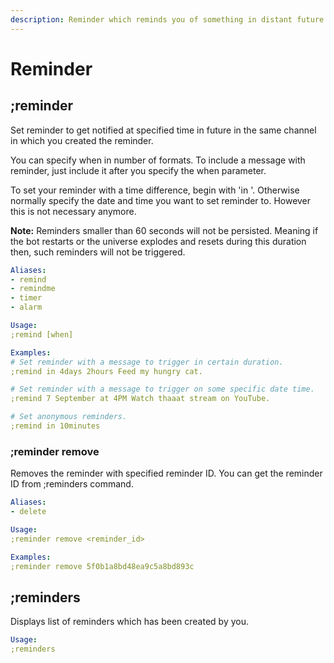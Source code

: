 ```yaml
---
description: Reminder which reminds you of something in distant future.
---
```


# Reminder

## ;reminder

Set reminder to get notified at specified time in future in the same channel in which you created the reminder.

You can specify when in number of formats. To include a message with reminder, just include it
after you specify the when parameter.

To set your reminder with a time difference, begin with 'in '. Otherwise normally specify the date
and time you want to set reminder to. However this is not necessary anymore.

**Note:** Reminders smaller than 60 seconds will not be persisted. Meaning if the bot restarts or the universe
explodes and resets during this duration then, such reminders will not be triggered.

```yaml
Aliases:
- remind
- remindme
- timer
- alarm

Usage:
;remind [when]

Examples:
# Set reminder with a message to trigger in certain duration.
;remind in 4days 2hours Feed my hungry cat.

# Set reminder with a message to trigger on some specific date time.
;remind 7 September at 4PM Watch thaaat stream on YouTube.

# Set anonymous reminders.
;remind in 10minutes
```

### ;reminder remove

Removes the reminder with specified reminder ID. You can get the reminder ID from ;reminders command.

```yaml
Aliases:
- delete

Usage:
;reminder remove <reminder_id>

Examples:
;reminder remove 5f0b1a8bd48ea9c5a8bd893c
```

## ;reminders

Displays list of reminders which has been created by you.

```yaml
Usage:
;reminders
```
